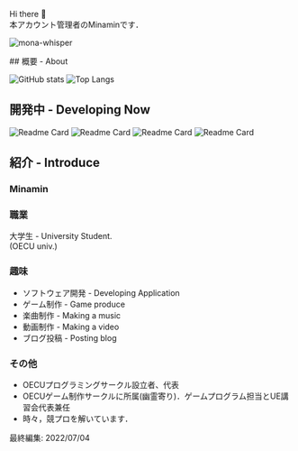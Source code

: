 Hi there 👋<br>
本アカウント管理者のMinaminです．

![mona-whisper](https://user-images.githubusercontent.com/62072288/149275555-0eeeec57-01ab-4ef0-a200-da4b23190959.gif)
<!--
**Minamin1234/Minamin1234** is a ✨ _special_ ✨ repository because its `README.md` (this file) appears on your GitHub profile.

Here are some ideas to get you started:

- 🔭 I’m currently working on ...
- 🌱 I’m currently learning ...
- 👯 I’m looking to collaborate on ...
- 🤔 I’m looking for help with ...
- 💬 Ask me about ...
- 📫 How to reach me: ...
- 😄 Pronouns: ...
- ⚡ Fun fact: ...
-->
<!---->## 概要 - About
![GitHub stats](https://github-readme-stats.vercel.app/api?username=Minamin1234&show_icons=true&theme=radical&count_private=true?show_icons=true)
![Top Langs](https://github-readme-stats.vercel.app/api/top-langs/?username=Minamin1234&layout=compact&theme=radical)

## 開発中 - Developing Now
![Readme Card](https://github-readme-stats.vercel.app/api/pin/?username=Minamin1234&repo=AutoCoder)
![Readme Card](https://github-readme-stats.vercel.app/api/pin/?username=Minamin1234&repo=T-Pro2)
![Readme Card](https://github-readme-stats.vercel.app/api/pin/?username=Minamin1234&repo=DiscordBot)
![Readme Card](https://github-readme-stats.vercel.app/api/pin/?username=Minamin1234&repo=MComponents_CS)


## 紹介 - Introduce
### Minamin
### 職業
大学生 - University Student.<br>
(OECU univ.)

### 趣味
* ソフトウェア開発 - Developing Application
* ゲーム制作 - Game produce
* 楽曲制作 - Making a music
* 動画制作 - Making a video
* ブログ投稿 - Posting blog

### その他
* OECUプログラミングサークル設立者、代表
* OECUゲーム制作サークルに所属(幽霊寄り)．ゲームプログラム担当とUE講習会代表兼任
* 時々，競プロを解いています．

最終編集: 2022/07/04
